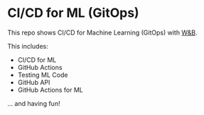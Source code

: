 # CI/CD for ML (GitOps)

This repo shows CI/CD for Machine Learning (GitOps) with [W&B](https://www.wandb.courses/courses/ci-cd-for-machine-learning).

This includes:
  - CI/CD for ML
  - GitHub Actions
  - Testing ML Code
  - GitHub API
  - GitHub Actions for ML
  
  ... and having fun!
